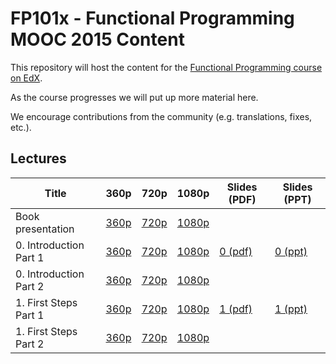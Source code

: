 # FP101x - Functional Programming MOOC 2015 Content

This repository will host the content for the [Functional Programming course on EdX](https://www.edx.org/course/introduction-functional-programming-delftx-fp101x-0).

As the course progresses we will put up more material here.

We encourage contributions from the community (e.g. translations, fixes, etc.).


Lectures
--------

| Title            | 360p | 720p | 1080p | Slides (PDF) | Slides (PPT) |
|------------------|------|------|-------|-------|-------|
| Book presentation | [360p](http://delftxdownloads.tudelft.nl/FP101x-FunctionalProgramming/Week1/FP101x-BookPresentation-ProgrammingInHaskell-video.360.mp4) | [720p](http://delftxdownloads.tudelft.nl/FP101x-FunctionalProgramming/Week1/FP101x-BookPresentation-ProgrammingInHaskell-video.720.mp4) | [1080p](http://delftxdownloads.tudelft.nl/FP101x-FunctionalProgramming/Week1/FP101x-BookPresentation-ProgrammingInHaskell-video.mp4) | | |
| 0. Introduction Part 1 | [360p](http://delftxdownloads.tudelft.nl/FP101x-FunctionalProgramming/Week0/FP101x-chapter0-part1-video.360.mp4) | [720p](http://delftxdownloads.tudelft.nl/FP101x-FunctionalProgramming/Week0/FP101x-chapter0-part1-video.720.mp4) | [1080p](http://delftxdownloads.tudelft.nl/FP101x-FunctionalProgramming/Week0/FP101x-chapter0-part1-video.mp4) | [0 (pdf)](slides/Chapter0.pdf) | [0 (ppt)](slides/Chapter0.pptx) |  
| 0. Introduction Part 2 | [360p](http://delftxdownloads.tudelft.nl/FP101x-FunctionalProgramming/Week0/FP101x-chapter0-part2-video.360.mp4) | [720p](http://delftxdownloads.tudelft.nl/FP101x-FunctionalProgramming/Week0/FP101x-chapter0-part2-video.720.mp4) | [1080p](http://delftxdownloads.tudelft.nl/FP101x-FunctionalProgramming/Week0/FP101x-chapter0-part2-video.mp4) | | |
| 1. First Steps Part 1 | [360p](http://delftxdownloads.tudelft.nl/FP101x-FunctionalProgramming/Week0/FP101x-chapter1-part1-video.360.mp4) | [720p](http://delftxdownloads.tudelft.nl/FP101x-FunctionalProgramming/Week0/FP101x-chapter1-part1-video.720.mp4) | [1080p](http://delftxdownloads.tudelft.nl/FP101x-FunctionalProgramming/Week0/FP101x-chapter1-part1-video.mp4) | [1 (pdf)](slides/Chapter1.pdf) | [1 (ppt)](slides/Chapter1.pptx) |  
| 1. First Steps Part 2 | [360p](http://delftxdownloads.tudelft.nl/FP101x-FunctionalProgramming/Week0/FP101x-chapter1-part2-video.360.mp4) | [720p](http://delftxdownloads.tudelft.nl/FP101x-FunctionalProgramming/Week0/FP101x-chapter1-part2-video.720.mp4) | [1080p](http://delftxdownloads.tudelft.nl/FP101x-FunctionalProgramming/Week0/FP101x-chapter1-part2-video.mp4) | | |
